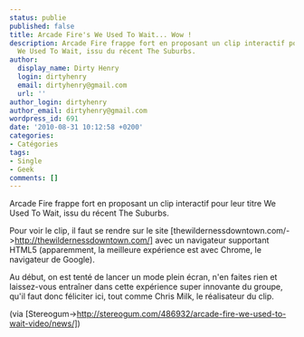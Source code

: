 ```yaml
---
status: publie
published: false
title: Arcade Fire's We Used To Wait... Wow !
description: Arcade Fire frappe fort en proposant un clip interactif pour leur titre
  We Used To Wait, issu du récent The Suburbs.
author:
  display_name: Dirty Henry
  login: dirtyhenry
  email: dirtyhenry@gmail.com
  url: ''
author_login: dirtyhenry
author_email: dirtyhenry@gmail.com
wordpress_id: 691
date: '2010-08-31 10:12:58 +0200'
categories:
- Catégories
tags:
- Single
- Geek
comments: []
---
```

Arcade Fire frappe fort en proposant un clip interactif pour leur titre We Used To Wait, issu du récent The Suburbs.

Pour voir le clip, il faut se rendre sur le site [thewildernessdowntown.com/->http://thewildernessdowntown.com/] avec un navigateur supportant HTML5 (apparemment, la meilleure expérience est avec Chrome, le navigateur de Google).

Au début, on est tenté de lancer un mode plein écran, n'en faites rien et laissez-vous entraîner dans cette expérience super innovante du groupe, qu'il faut donc féliciter ici, tout comme Chris Milk, le réalisateur du clip.

(via [Stereogum->http://stereogum.com/486932/arcade-fire-we-used-to-wait-video/news/])
